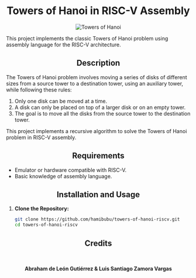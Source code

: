 <h1 align="center">Towers of Hanoi in RISC-V Assembly</h1>

<p align="center">
  <img src="https://upload.wikimedia.org/wikipedia/commons/thumb/8/8d/Iterative_algorithm_solving_a_6_disks_Tower_of_Hanoi.gif/220px-Iterative_algorithm_solving_a_6_disks_Tower_of_Hanoi.gif" alt="Towers of Hanoi"/>
</p>

This project implements the classic Towers of Hanoi problem using assembly language for the RISC-V architecture.

<h2 align="center">Description</h2>

The Towers of Hanoi problem involves moving a series of disks of different sizes from a source tower to a destination tower, using an auxiliary tower, while following these rules:

1. Only one disk can be moved at a time.
2. A disk can only be placed on top of a larger disk or on an empty tower.
3. The goal is to move all the disks from the source tower to the destination tower.

This project implements a recursive algorithm to solve the Towers of Hanoi problem in RISC-V assembly.

<h2 align="center">Requirements</h2>

- Emulator or hardware compatible with RISC-V.
- Basic knowledge of assembly language.

<h2 align="center">Installation and Usage</h2>

1. **Clone the Repository:**
   ```sh
   git clone https://github.com/hamibubu/towers-of-hanoi-riscv.git
   cd towers-of-hanoi-riscv

<h2 align="center">Credits</h2>

<br>
<strong><p align="center">Abraham de León Gutiérrez & Luis Santiago Zamora Vargas</p></strong>
<br>
